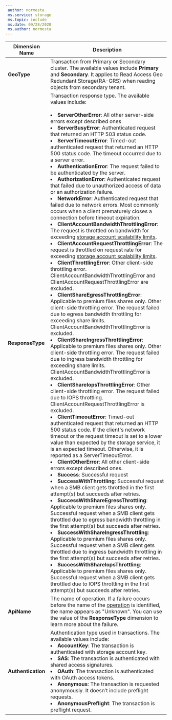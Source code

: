 ```yaml
---
 author: normesta
 ms.service: storage
 ms.topic: include
 ms.date: 09/28/2020
 ms.author: normesta
---
```


| Dimension Name | Description |
| ------------------- | ----------------- |
| **GeoType** | Transaction from Primary or Secondary cluster. The available values include **Primary** and **Secondary**. It applies to Read Access Geo Redundant Storage(RA-GRS) when reading objects from secondary tenant. |
| **ResponseType** | Transaction response type. The available values include: <br/><br/> <li>**ServerOtherError**: All other server-side errors except described ones </li> <li>**ServerBusyError**: Authenticated request that returned an HTTP 503 status code. </li> <li>**ServerTimeoutError**: Timed-out authenticated request that returned an HTTP 500 status code. The timeout occurred due to a server error. </li><li>**AuthenticationError**: The request failed to be authenticated by the server.</li><li>**AuthorizationError**: Authenticated request that failed due to unauthorized access of data or an authorization failure. </li> <li>**NetworkError**: Authenticated request that failed due to network errors. Most commonly occurs when a client prematurely closes a connection before timeout expiration. </li><li>**ClientAccountBandwidthThrottlingError**: The request is throttled on bandwidth for exceeding [storage account scalability limits](../articles/storage/common/scalability-targets-standard-account.md?toc=%2fazure%2fstorage%2fblobs%2ftoc.json).</li><li>**ClientAccountRequestThrottlingError**: The request is throttled on request rate for exceeding [storage account scalability limits](../articles/storage/common/scalability-targets-standard-account.md?toc=%2fazure%2fstorage%2fblobs%2ftoc.json).<li>**ClientThrottlingError**: Other client-side throttling error. ClientAccountBandwidthThrottlingError and ClientAccountRequestThrottlingError are excluded.</li><li>**ClientShareEgressThrottlingError**: Applicable to premium files shares only. Other client-side throttling error. The request failed due to egress bandwidth throttling for exceeding share limits. ClientAccountBandwidthThrottlingError is excluded.</li><li>**ClientShareIngressThrottlingError**: Applicable to premium files shares only. Other client-side throttling error. The request failed due to ingress bandwidth throttling for exceeding share limits. ClientAccountBandwidthThrottlingError is excluded.</li><li>**ClientShareIopsThrottlingError**: Other client-side throttling error. The request failed due to IOPS throttling. ClientAccountRequestThrottlingError is excluded.</li><li>**ClientTimeoutError**: Timed-out authenticated request that returned an HTTP 500 status code. If the client's network timeout or the request timeout is set to a lower value than expected by the storage service, it is an expected timeout. Otherwise, it is reported as a ServerTimeoutError. </li> <li>**ClientOtherError**: All other client-side errors except described ones. </li> <li>**Success**: Successful request</li> <li> **SuccessWithThrottling**: Successful request when a SMB client gets throttled in the first attempt(s) but succeeds after retries.</li><li> **SuccessWithShareEgressThrottling**: Applicable to premium files shares only. Successful request when a SMB client gets throttled due to egress bandwidth throttling in the first attempt(s) but succeeds after retries.</li><li> **SuccessWithShareIngressThrottling**: Applicable to premium files shares only. Successful request when a SMB client gets throttled due to ingress bandwidth throttling in the first attempt(s) but succeeds after retries.</li><li> **SuccessWithShareIopsThrottling**: Applicable to premium files shares only. Successful request when a SMB client gets throttled due to IOPS throttling in the first attempt(s) but succeeds after retries.</li> |
| **ApiName** | The name of operation. If a failure occurs before the name of the [operation](/rest/api/storageservices/storage-analytics-logged-operations-and-status-messages) is identified,  the name appears as "Unknown". You can use the value of the **ResponseType** dimension to learn more about the failure.
| **Authentication** | Authentication type used in transactions. The available values include: <br/> <li>**AccountKey**: The transaction is authenticated with storage account key.</li> <li>**SAS**: The transaction is authenticated with shared access signatures.</li> <li>**OAuth**: The transaction is authenticated with OAuth access tokens.</li> <li>**Anonymous**: The transaction is requested anonymously. It doesn’t include preflight requests.</li> <li>**AnonymousPreflight**: The transaction is preflight request.</li> |

